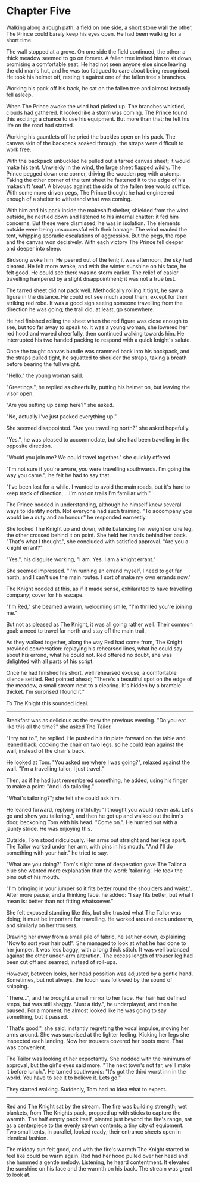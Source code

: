 # Chapter Five

Walking along a rough path, a field on one side, a short stone wall the other, The Prince could barely keep his eyes open. He had been walking for a short time. 

The wall stopped at a grove. On one side the field continued, the other: a thick meadow seemed to go on forever. A fallen tree invited him to sit down, promising a comfortable seat. He had not seen anyone else since leaving the old man's hut, and he was too fatigued to care about being recognised. He took his helmet off, resting it against one of the fallen tree's branches.

Working his pack off his back, he sat on the fallen tree and almost instantly fell asleep.

When The Prince awoke the wind had picked up. The branches whistled, clouds had gathered. It looked like a storm was coming. The Prince found this exciting; a chance to use his equipment. But more than that; he felt his life on the road had started.

Working his gauntlets off he pried the buckles open on his pack. The canvas skin of the backpack soaked through, the straps were difficult to work free. 

With the backpack unbuckled he pulled out a tarred canvas sheet; it would make his tent. Unwieldy in the wind, the large sheet flapped wildly. The Prince pegged down one corner, driving the wooden peg with a stomp. Taking the other corner of the tent sheet he fastened it to the edge of his makeshift 'seat'. A bivouac against the side of the fallen tree would suffice. With some more driven pegs, The Prince thought he had engineered enough of a shelter to withstand what was coming.

With him and his pack inside the makeshift shelter, shielded from the wind outside, he nestled down and listened to his internal chatter: it fed him concerns. But these were dismissed; he was in isolation. The elements outside were being unsuccessful with their barrage. The wind mauled the tent, whipping sporadic escalations of aggression. But the pegs, the rope and the canvas won decisively. With each victory The Prince fell deeper and deeper into sleep.

Birdsong woke him. He peered out of the tent; it was afternoon, the sky had cleared. He felt more awake, and with the winter sunshine on his face, he felt good. He could see there was no storm earlier. The relief of easier travelling hampered by a slight disappointment; it was not a true test.

The tarred sheet did not pack well. Methodically rolling it tight, he saw a figure in the distance. He could not see much about them, except for their striking red robe. It was a good sign seeing someone travelling from the direction he was going; the trail did, at least, go somewhere.

He had finished rolling the sheet when the red figure was close enough to see, but too far away to speak to. It was a young woman, she lowered her red hood and waved cheerfully, then continued walking towards him. He interrupted his two handed packing to respond with a quick knight's salute.

Once the taught canvas bundle was crammed back into his backpack, and the straps pulled tight, he squatted to shoulder the straps, taking a breath before bearing the full weight.

"Hello." the young woman said.

"Greetings.", he replied as cheerfully, putting his helmet on, but leaving the visor open.

"Are you setting up camp here?" she asked.

"No, actually I've just packed everything up."

She seemed disappointed. "Are you travelling north?" she asked hopefully.

"Yes.", he was pleased to accommodate, but she had been travelling in the opposite direction.

"Would you join me? We could travel together." she quickly offered.
  
"I'm not sure if you're aware, you were travelling southwards. I'm going the way you came."; he felt he had to say that.

"I've been lost for a while. I wanted to avoid the main roads, but it's hard to keep track of direction, ...I'm not on trails I'm familiar with."

The Prince nodded in understanding, although he himself knew several ways to identify north. Not everyone had such training. "To accompany you would be a duty and an honour." he responded earnestly.

She looked The Knight up and down, while balancing her weight on one leg, the other crossed behind it on point. She held her hands behind her back. "That's what I thought.", she concluded with satisfied approval. "Are you a knight errant?"

"Yes.", his disguise working, "I am. Yes. I am a knight errant."

She seemed impressed. "I'm running an errand myself, I need to get far north, and I can't use the main routes. I sort of make my own 
errands now."

The Knight nodded at this, as if it made sense, exhilarated to have travelling company; cover for his escape.

"I'm Red," she beamed a warm, welcoming smile, "I'm thrilled you're joining me."

But not as pleased as The Knight, it was all going rather well. Their common goal: a need to travel far north and stay off the main trail. 

As they walked together, along the way Red had come from, The Knight provided conversation: replaying his rehearsed lines, what he could say about his errond, what he could not. Red offered no doubt, she was delighted with all parts of his script.

Once he had finished his short, well rehearsed excuse, a comfortable silence settled. Red pointed ahead; "There's a beautiful spot on the edge of the meadow, a small stream next to a clearing. It's hidden by a bramble thicket. I'm surprised I found it."

To The Knight this sounded ideal.

- - -

Breakfast was as delicious as the stew the previous evening. "Do you eat like this all the time?" she asked The Tailor.

"I try not to.", he replied. He pushed his tin plate forward on the table and leaned back; cocking the chair on two legs, so he could lean against the wall, instead of the chair's back.

He looked at Tom. "You asked me where I was going?", relaxed against the wall. "I'm a travelling tailor, I just travel."

Then, as if he had just remembered something, he added, using his finger to make a point: "And I do tailoring."

"What's tailoring?"; she felt she could ask him.

He leaned forward, replying mirthfully: "I thought you would never ask. Let's go and show you tailoring.", and then he got up and walked out the inn's door, beckoning Tom with his head. "Come on.". He hurried out with a jaunty stride. He was enjoying this.

Outside, Tom stood ridiculously. Her arms out straight and her legs apart. The Tailor worked under her arm, with pins in his mouth. "And I'll do something with your hair." he tried to say.

"What are you doing?" Tom's slight tone of desperation gave The Tailor a clue she wanted more explanation than the word: 'tailoring'. He took the pins out of his mouth.

"I'm bringing in your jumper so it fits better round the shoulders and waist.". After more pause, and a thinking face, he added: "I say fits better, but what I mean is: better than not fitting whatsoever."

She felt exposed standing like this, but she trusted what The Tailor was doing; it must be important for travelling. He worked around each underarm, and similarly on her trousers. 

Drawing her away from a small pile of fabric, he sat her down, explaining: "Now to sort your hair out!". She managed to look at what he had done to her jumper. It was less baggy, with a long thick stitch. It was well balanced against the other under-arm alteration. The excess length of trouser leg had been cut off and seamed, instead of roll-ups. 

However, between looks, her head possition was adjusted by a gentle hand. Sometimes, but not always, the touch was followed by the sound of snipping.

"There...", and he brought a small mirror to her face. Her hair had defined steps, but was still shaggy. "Just a tidy.", he underplayed, and then he paused. For a moment, he almost looked like he was going to say something, but it passed.

"That's good.", she said, instantly regretting the vocal impulse, moving her arms around. She was surprised at the lighter feeling. Kicking her legs she inspected each landing. Now her trousers covered her boots more. That was convenient.

The Tailor was looking at her expectantly. She nodded with the minimum of approval, but the girl's eyes said more. "The next town's not far, we'll make it before lunch.". He turned southwards: "It's got the third worst inn in the world. You have to see it to believe it. Lets go."

They started walking. Suddenly, Tom had no idea what to expect.

- - -

Red and The Knight sat by the stream. The fire was building strength; wet blankets, from The Knights pack, propped up with sticks to capture the warmth. The half empty pack itself, planted just beyond the fire's range, sat as a centerpiece to the evenly strewn contents; a tiny city of equipment. Two small tents, in parallel, looked ready; their entrance sheets open in identical fashion. 

The midday sun felt good, and with the fire's warmth The Knight started to feel like could be warm again. Red had her hood pulled over her head and she hummed a gentle melody. Listening, he heard contentment. It elevated the sunshine on his face and the warmth on his back. The stream was great to look at.



